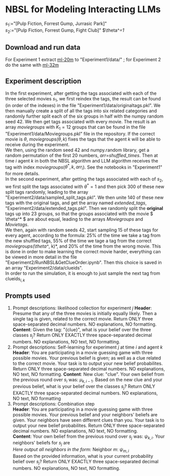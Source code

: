 # NBSL for Modeling Interacting LLMs
$s_1:=$\"\[Pulp Fiction, Forrest Gump, Jurrasic Park\]\"  
$s_2:=$\"[Pulp Fiction, Forrest Gump, Fight Club\]\"
$\theta^*=1*
## Download and run data
For Experiment 1 extract [ml-20m](https://grouplens.org/datasets/movielens/20m/) to \"Experiment1/data/\" ; for Experiment 2 do the same with [ml-32m](https://grouplens.org/datasets/movielens/32m/)
## Experiment description
In the first experiment, after getting the tags associated with each of the three selected movies $s_1$, we first reindex the tags, the result can be found (in order of the indexes) in the file \"Experiment1/data/originaltags.pkl\". We then manually create a split of all the tags into six related categories and randomly further split each of the six groups in half with the numpy random seed 42. We then get tags associated with every movie.  The result is an array *moviegroups* with $K_1=12$ groups that can be found in the file \"Experiment1/data/Moviegroups.pkl" file in the repository. If the correct movie is $\theta$, *moviegroups(*${\theta, k}$) fixes the tags that the agent $k$ will be able to receive during the experiment.  
We then, using the random seed 42 and numpy.random library, get a random permutation of the first $20$ numbers, *arr=shuffled_times*. Then at time $i$ agent $k$ in both the NBSL algorithm and LLM algorithm receives the tag with index *moviegroups*($\theta^* ,k,arr_i$). See the notebooks in \"Experiment1\" for more details.  
In the second experiment, after getting the tags associated with each of $s_2$, we first split the tags associated with $\theta^* =1$ and then pick $300$ of these new split tags randomly, leading to the array \"Experiment2/data/sampled_split_tags.pkl\". We then unite $140$ of these new tags with the original tags, and get the array named *extended_tags*, \"Experiment2/data/extended_tags.pkl\". Then we randomly split the **original** tags up into 23 groups, so that the groups associated with the movie $ \theta^* $ are about equal, leading to the arrays *Moviegroups* and *Movietags*.  
We then, again with random seeds 42, start sampling $15$ of these tags for every agent, according to the formula: 25% of the time we take a tag from the new shuffled tags, 55% of the time we tage a tag from the correct *moviegroups(\theta^*, k)*, and 20% of the time from the wrong movie. This is done in order to make learning the correct movie harder, everything can be viewed in more detail in the file \"Experiment2/RunNBSL&GetClueOrder.ipynb\". Then this choice is saved in an array \"Experiment2/data/clueids\".  
In order to run the simulation, it is enough to just sample the next tag from $\text{clueids}_{i, k}$ 
## Prompts used
1) Prompt descriptions: likelihood collection for experiment $j$
   **Header**:  Presume that any of the three movies is initially equally likely. Then a single tag is given, related to the correct movie. Return ONLY three space-separated decimal numbers. NO explanations, NO formatting.
   **Content**: Given the tag: \"{clue}\", what is your belief over the three classes $s_j$? Return ONLY EXACTLY three space-separated decimal numbers. NO explanations, NO text, NO formatting.
2) Prompt descriptions: Self-learning for experiment $j$ at time $i$ and agent $k$
   **Header**: You are participating in a movie guessing game with three possible movies.  Your previous belief is given; as well as a clue related to the correct movie. Your task is to output your new belief probabilites. Return ONLY three space-separated decimal numbers. NO explanations, NO text, NO formatting.
   **Content**: New clue: \"clue\". Your own belief from the previous round over $s_i$ was: $\mu_{k, i-1}$.  Based on the new clue and your previous belief, what is your belief over the classes $s_j$? Return ONLY EXACTLY three space-separated decimal numbers. NO explanations, NO text, NO formatting  
3) Prompt descriptions: Combination step  
   **Header**: You are participating in a movie guessing game with three possible movies. Your previous belief and your neighbors' beliefs are given. Your neighbors have seen different clues than you. Your task is to output your new belief probabilites. Return ONLY three space-separated decimal numbers. NO explanations, NO text, NO formatting.  
   **Content**: Your own belief from the previous round over $s_j$ was: $\psi_{k, i}$. Your neighbors' beliefs for $s_j$ are  
   *Here output all neighbors in the form:* Neighbor $m$: $\psi_{m, i}$  
   Based on the provided information, what is your current probability belief over $s_j$? Return ONLY EXACTLY three space-separated decimal numbers. NO explanations, NO text, NO formatting.
